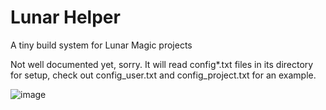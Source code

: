 # Lunar Helper
 A tiny build system for Lunar Magic projects

 Not well documented yet, sorry. 
 It will read config*.txt files in its directory for setup, check out config_user.txt and config_project.txt for an example.
 
![image](https://user-images.githubusercontent.com/669642/115128418-790f0080-9f92-11eb-97f9-4ffeed325cb7.png)
